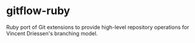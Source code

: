 gitflow-ruby
============

Ruby port of Git extensions to provide high-level repository operations for Vincent Driessen's branching model.

